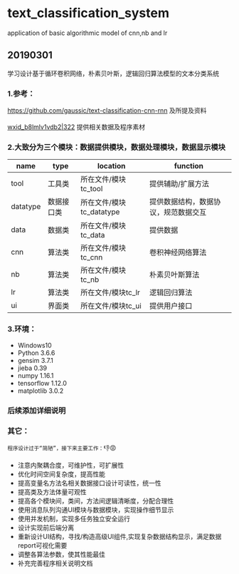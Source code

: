 # text_classification_system
application of basic algorithmic model of cnn,nb and lr
## 20190301 
学习设计基于循环卷积网络，朴素贝叶斯，逻辑回归算法模型的文本分类系统
### 1.参考：
https://github.com/gaussic/text-classification-cnn-rnn 及所提及资料<br>	
[wxid_b8lmlv1vdb2|322](/tc/old20190213) 提供相关数据及程序素材
### 2.大致分为三个模块：数据提供模块，数据处理模块，数据显示模块
|name|type|location|function|
|--|--|--|--|
|tool|工具类|所在文件/模块tc_tool|提供辅助/扩展方法|
|datatype|数据接口类|所在文件/模块tc_datatype|提供数据结构，数据协议，规范数据交互|
|data|数据类|所在文件/模块tc_data|提供数据|
|cnn|算法类|所在文件/模块tc_cnn|卷积神经网络算法|
|nb|算法类|所在文件/模块tc_nb|朴素贝叶斯算法|
|lr|算法类|所在文件/模块tc_lr|逻辑回归算法|
|ui|界面类|所在文件/模块tc_ui|提供用户接口|
### 3.环境：
* Windows10
* Python 3.6.6
* gensim 3.7.1
* jieba 0.39
* numpy 1.16.1
* tensorflow 1.12.0
* matplotlib 3.0.2
### 后续添加详细说明  
### 其它：  
`程序设计过于“简陋”，接下来主要工作：`:-1::rage:
* 注意内聚耦合度，可维护性，可扩展性
* 优化时间空间复杂度，提高性能
* 提高变量名方法名相关数据接口设计可读性，统一性
* 提高类及方法体量可观性
* 提高各个模块间，类间，方法间逻辑清晰度，分配合理性
* 使用消息队列沟通UI模块与数据模块，实现操作细节显示
* 使用并发机制，实现多任务独立安全运行
* 设计实现前后端分离		
* 重新设计UI结构，寻找/构造高级UI组件,实现复杂数据结构显示，满足数据report可视化需要
* 调整各算法参数，使其性能最佳
* 补充完善程序相关说明文档
